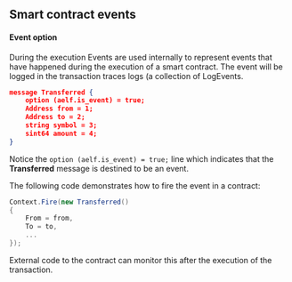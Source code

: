 ## Smart contract events

#### Event option

During the execution Events are used internally to represent events that have happened during the execution of a smart contract. The event will be logged in the transaction traces logs (a collection of LogEvents.

```json
message Transferred {
    option (aelf.is_event) = true;
    Address from = 1;
    Address to = 2;
    string symbol = 3;
    sint64 amount = 4;
}
```

Notice the ```option (aelf.is_event) = true;``` line which indicates that the **Transferred** message is destined to be an event.

The following code demonstrates how to fire the event in a contract:

```csharp
Context.Fire(new Transferred()
{
    From = from,
    To = to,
    ...
});
```

External code to the contract can monitor this after the execution of the transaction.